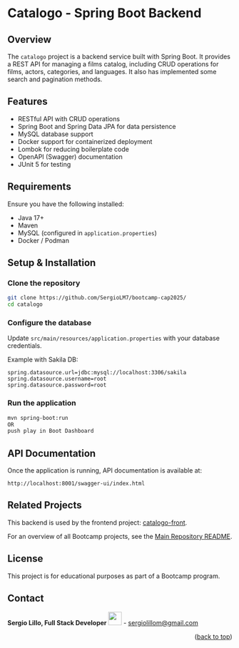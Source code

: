 # Catalogo - Spring Boot Backend

## Overview

The `catalogo` project is a backend service built with Spring Boot. It provides a REST API for managing a films catalog, including CRUD operations for films, actors, categories, and languages. It also has implemented some search and pagination methods.

## Features

- RESTful API with CRUD operations
- Spring Boot and Spring Data JPA for data persistence
- MySQL database support
- Docker support for containerized deployment
- Lombok for reducing boilerplate code
- OpenAPI (Swagger) documentation
- JUnit 5 for testing

## Requirements

Ensure you have the following installed:

- Java 17+
- Maven
- MySQL (configured in `application.properties`)
- Docker / Podman

## Setup & Installation

### Clone the repository

```bash
git clone https://github.com/SergioLM7/bootcamp-cap2025/
cd catalogo
```

### Configure the database

Update `src/main/resources/application.properties` with your database credentials.

Example with Sakila DB:

```properties
spring.datasource.url=jdbc:mysql://localhost:3306/sakila
spring.datasource.username=root
spring.datasource.password=root
```

### Run the application

```bash
mvn spring-boot:run
OR
push play in Boot Dashboard
```

## API Documentation

Once the application is running, API documentation is available at:
```
http://localhost:8001/swagger-ui/index.html
```

## Related Projects

This backend is used by the frontend project: [catalogo-front](../catalogo-front/README.md).

For an overview of all Bootcamp projects, see the [Main Repository README](../README.md).

## License

This project is for educational purposes as part of a Bootcamp program.

## Contact

**Sergio Lillo, Full Stack Developer**
<a href="https://www.linkedin.com/in/lillosergio/" target="_blank"> <img src="https://upload.wikimedia.org/wikipedia/commons/thumb/8/81/LinkedIn_icon.svg/1200px-LinkedIn_icon.svg.png" width=30px, height=30px/></a> - sergiolillom@gmail.com

<p align="right">(<a href="#readme-top">back to top</a>)</p>
